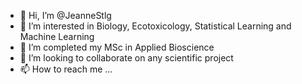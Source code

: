 - 👋 Hi, I’m @JeanneStlg
- 👀 I’m interested in Biology, Ecotoxicology, Statistical Learning and Machine Learning
- 🌱 I’m completed my MSc in Applied Bioscience
- 💞️ I’m looking to collaborate on any scientific project
- 📫 How to reach me ...

<!---
JeanneStlg/JeanneStlg is a ✨ special ✨ repository because its `README.md` (this file) appears on your GitHub profile.
You can click the Preview link to take a look at your changes.
--->
